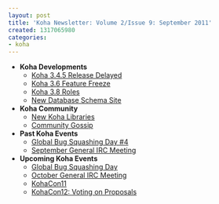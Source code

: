 ```yaml
---
layout: post
title: 'Koha Newsletter: Volume 2/Issue 9: September 2011'
created: 1317065980
categories:
- koha
---
```

<ul>
<li><strong>Koha Developments</strong>
<ul>
<li><a href="http://koha-community.org/koha-newsletter-volume-2issue-9-september-2011#344">Koha 3.4.5 Release Delayed</a></li>
<li><a href="http://koha-community.org/koha-newsletter-volume-2issue-9-september-2011#36">Koha 3.6 Feature Freeze</a></li>
<li><a href="http://koha-community.org/koha-newsletter-volume-2issue-9-september-2011#38">Koha 3.8 Roles</a></li>
<li><a href="http://koha-community.org/koha-newsletter-volume-2issue-9-september-2011#schema">New Database Schema Site</a></li>
</ul>
</li>
<li><strong>Koha Community</strong>

<ul>
<li><a href="http://koha-community.org/koha-newsletter-volume-2issue-9-september-2011#newlibs">New Koha Libraries</a></li>
<li><a href="http://koha-community.org/koha-newsletter-volume-2issue-9-september-2011#gossip">Community Gossip</a></li>
</ul>
</li>
<li><strong>Past Koha Events</strong>
<ul>
<li><a href="http://koha-community.org/koha-newsletter-volume-2issue-9-september-2011#gbsd4">Global Bug Squashing Day #4</a></li>
<li><a href="http://koha-community.org/koha-newsletter-volume-2issue-9-september-2011#sepmtg">September General IRC Meeting</a></li>
</ul>
</li>
<li><strong>Upcoming Koha Events</strong>

<ul>
<li><a href="http://koha-community.org/koha-newsletter-volume-2issue-9-september-2011#gbsd5">Global Bug Squashing Day</a></li>
<li><a href="http://koha-community.org/koha-newsletter-volume-2issue-9-september-2011#octmtg">October General IRC Meeting</a></li>
<li><a href="http://koha-community.org/koha-newsletter-volume-2issue-9-september-2011#kohacon11">KohaCon11</a></li>
<li><a href="http://koha-community.org/koha-newsletter-volume-2issue-9-september-2011#kohacon12">KohaCon12: Voting on Proposals</a></li>
</ul>
</li>
</ul>
